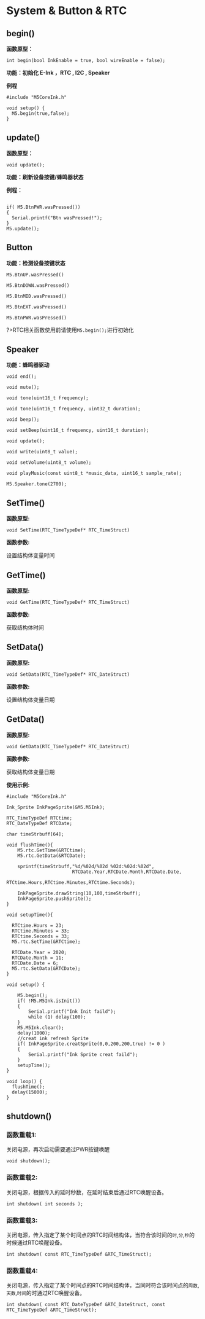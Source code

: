 # System & Button & RTC

## begin()

**函数原型：**

`int begin(bool InkEnable = true, bool wireEnable = false);`

**功能：初始化 E-Ink ，RTC , I2C , Speaker**


**例程**

```arduino
#include "M5CoreInk.h"

void setup() {
  M5.begin(true,false);
}
```

## update()

**函数原型：**

`void update();`

**功能：刷新设备按键/蜂鸣器状态**

**例程：**
```arduino

if( M5.BtnPWR.wasPressed())
{
  Serial.printf("Btn wasPressed!");
}
M5.update();

```

## Button

**功能：检测设备按键状态**

`M5.BtnUP.wasPressed()`

`M5.BtnDOWN.wasPressed()`

`M5.BtnMID.wasPressed()`

`M5.BtnEXT.wasPressed()`

`M5.BtnPWR.wasPressed()`

?>RTC相关函数使用前请使用`M5.begin();`进行初始化

## Speaker

**功能：蜂鸣器驱动**

`void end();`

`void mute();`

`void tone(uint16_t frequency);`

`void tone(uint16_t frequency, uint32_t duration);`

`void beep();`

`void setBeep(uint16_t frequency, uint16_t duration);`

`void update();`

`void write(uint8_t value);`

`void setVolume(uint8_t volume);`

`void playMusic(const uint8_t *music_data, uint16_t sample_rate);`


```
M5.Speaker.tone(2700);
```

## SetTime()

**函数原型:**

`void SetTime(RTC_TimeTypeDef* RTC_TimeStruct)`

**函数参数:**

设置结构体变量时间


## GetTime()

**函数原型:**

`void GetTime(RTC_TimeTypeDef* RTC_TimeStruct)`

**函数参数:**

获取结构体时间


## SetData()

**函数原型:**

`void SetData(RTC_TimeTypeDef* RTC_DateStruct)`

**函数参数:**

设置结构体变量日期


## GetData()

**函数原型:**

`void GetData(RTC_TimeTypeDef* RTC_DateStruct)`

**函数参数:**

获取结构体变量日期

**使用示例:**

```
#include "M5CoreInk.h"

Ink_Sprite InkPageSprite(&M5.M5Ink);

RTC_TimeTypeDef RTCtime;
RTC_DateTypeDef RTCDate;

char timeStrbuff[64];

void flushTime(){
    M5.rtc.GetTime(&RTCtime);
    M5.rtc.GetData(&RTCDate);
    
    sprintf(timeStrbuff,"%d/%02d/%02d %02d:%02d:%02d",
                        RTCDate.Year,RTCDate.Month,RTCDate.Date,
                        RTCtime.Hours,RTCtime.Minutes,RTCtime.Seconds);
                                         
    InkPageSprite.drawString(10,100,timeStrbuff);
    InkPageSprite.pushSprite();
}

void setupTime(){
  
  RTCtime.Hours = 23;
  RTCtime.Minutes = 33;
  RTCtime.Seconds = 33;
  M5.rtc.SetTime(&RTCtime);
  
  RTCDate.Year = 2020;
  RTCDate.Month = 11;
  RTCDate.Date = 6;
  M5.rtc.SetData(&RTCDate);
}

void setup() {

    M5.begin();
    if( !M5.M5Ink.isInit())
    {
        Serial.printf("Ink Init faild");
        while (1) delay(100);   
    }
    M5.M5Ink.clear();
    delay(1000);
    //creat ink refresh Sprite
    if( InkPageSprite.creatSprite(0,0,200,200,true) != 0 )
    {
        Serial.printf("Ink Sprite creat faild");
    }
    setupTime();
}

void loop() {
  flushTime();
  delay(15000);
}
```

## shutdown()

### 函数重载1:

关闭电源，再次启动需要通过PWR按键唤醒

`void shutdown();`

### 函数重载2:

关闭电源，根据传入的延时秒数，在延时结束后通过RTC唤醒设备。

`int shutdown( int seconds );`

### 函数重载3:

关闭电源，传入指定了某个时间点的RTC时间结构体，当符合该时间的`时`,`分`,`秒`的时候通过RTC唤醒设备。

`int shutdown( const RTC_TimeTypeDef &RTC_TimeStruct);`

### 函数重载4:

关闭电源，传入指定了某个时间点的RTC时间结构体，当同时符合该时间点的`周数`,`天数`,`时间`的时通过RTC唤醒设备。

`int shutdown( const RTC_DateTypeDef &RTC_DateStruct, const RTC_TimeTypeDef &RTC_TimeStruct);`

<!-- **使用示例:**

```



``` -->